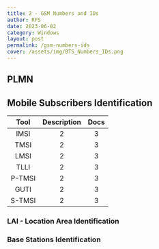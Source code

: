 ```yaml
---
title: 2 - GSM Numbers and IDs
author: RFS
date: 2023-06-02
category: Windows
layout: post
permalink: /gsm-numbers-ids
cover: /assets/img/BTS_Numbers_IDs.png
---
```


## PLMN

## Mobile Subscribers Identification

<div class="table-wrapper" markdown="block">

|Tool|Description|Docs|
|:-:|:-:|:-:|
|IMSI|2|3|
|TMSI|2|3|
|LMSI|2|3|
|TLLI|2|3|
|P-TMSI|2|3|
|GUTI|2|3|
|S-TMSI|2|3|

</div>

### LAI - Location Area Identification


### Base Stations Identification